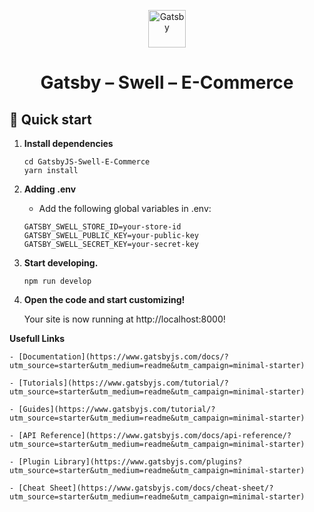 <p align="center">
  <a href="https://www.gatsbyjs.com/?utm_source=starter&utm_medium=readme&utm_campaign=minimal-starter">
    <img alt="Gatsby" src="https://www.gatsbyjs.com/Gatsby-Monogram.svg" width="60" />
  </a>
</p>
<h1 align="center">
  Gatsby – Swell – E-Commerce
</h1>

## 🚀 Quick start

1.  **Install dependencies**

    ```shell
    cd GatsbyJS-Swell-E-Commerce
    yarn install
    ```
    
2.  **Adding .env**

    - Add the following global variables in .env:

    ```shell
    GATSBY_SWELL_STORE_ID=your-store-id
    GATSBY_SWELL_PUBLIC_KEY=your-public-key
    GATSBY_SWELL_SECRET_KEY=your-secret-key
    ```

3.  **Start developing.**

    ```shell
    npm run develop
    ```

3.  **Open the code and start customizing!**

    Your site is now running at http://localhost:8000!

**Usefull Links**

    - [Documentation](https://www.gatsbyjs.com/docs/?utm_source=starter&utm_medium=readme&utm_campaign=minimal-starter)

    - [Tutorials](https://www.gatsbyjs.com/tutorial/?utm_source=starter&utm_medium=readme&utm_campaign=minimal-starter)

    - [Guides](https://www.gatsbyjs.com/tutorial/?utm_source=starter&utm_medium=readme&utm_campaign=minimal-starter)

    - [API Reference](https://www.gatsbyjs.com/docs/api-reference/?utm_source=starter&utm_medium=readme&utm_campaign=minimal-starter)

    - [Plugin Library](https://www.gatsbyjs.com/plugins?utm_source=starter&utm_medium=readme&utm_campaign=minimal-starter)

    - [Cheat Sheet](https://www.gatsbyjs.com/docs/cheat-sheet/?utm_source=starter&utm_medium=readme&utm_campaign=minimal-starter)

